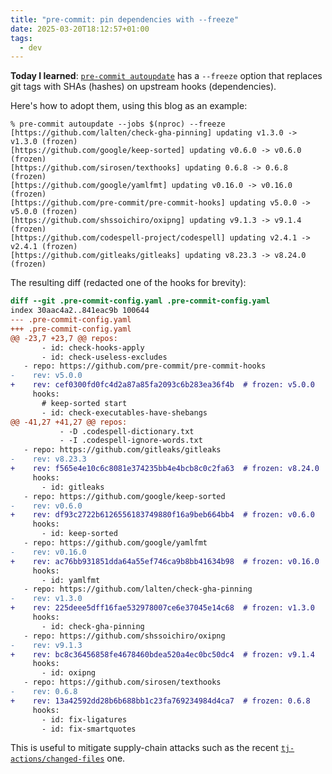 ```yaml
---
title: "pre-commit: pin dependencies with --freeze"
date: 2025-03-20T18:12:57+01:00
tags:
  - dev
---
```


**Today I learned**: [`pre-commit
autoupdate`](https://pre-commit.com/#updating-hooks-automatically) has a
`--freeze` option that replaces git tags with SHAs (hashes) on upstream hooks
(dependencies).

Here's how to adopt them, using this blog as an example:

```
% pre-commit autoupdate --jobs $(nproc) --freeze
[https://github.com/lalten/check-gha-pinning] updating v1.3.0 -> v1.3.0 (frozen)
[https://github.com/google/keep-sorted] updating v0.6.0 -> v0.6.0 (frozen)
[https://github.com/sirosen/texthooks] updating 0.6.8 -> 0.6.8 (frozen)
[https://github.com/google/yamlfmt] updating v0.16.0 -> v0.16.0 (frozen)
[https://github.com/pre-commit/pre-commit-hooks] updating v5.0.0 -> v5.0.0 (frozen)
[https://github.com/shssoichiro/oxipng] updating v9.1.3 -> v9.1.4 (frozen)
[https://github.com/codespell-project/codespell] updating v2.4.1 -> v2.4.1 (frozen)
[https://github.com/gitleaks/gitleaks] updating v8.23.3 -> v8.24.0 (frozen)
```

The resulting diff (redacted one of the hooks for brevity):

```diff
diff --git .pre-commit-config.yaml .pre-commit-config.yaml
index 30aac4a2..841eac9b 100644
--- .pre-commit-config.yaml
+++ .pre-commit-config.yaml
@@ -23,7 +23,7 @@ repos:
       - id: check-hooks-apply
       - id: check-useless-excludes
   - repo: https://github.com/pre-commit/pre-commit-hooks
-    rev: v5.0.0
+    rev: cef0300fd0fc4d2a87a85fa2093c6b283ea36f4b  # frozen: v5.0.0
     hooks:
       # keep-sorted start
       - id: check-executables-have-shebangs
@@ -41,27 +41,27 @@ repos:
           - -D .codespell-dictionary.txt
           - -I .codespell-ignore-words.txt
   - repo: https://github.com/gitleaks/gitleaks
-    rev: v8.23.3
+    rev: f565e4e10c6c8081e374235bb4e4bcb8c0c2fa63  # frozen: v8.24.0
     hooks:
       - id: gitleaks
   - repo: https://github.com/google/keep-sorted
-    rev: v0.6.0
+    rev: df93c2722b6126556183749880f16a9beb664bb4  # frozen: v0.6.0
     hooks:
       - id: keep-sorted
   - repo: https://github.com/google/yamlfmt
-    rev: v0.16.0
+    rev: ac76bb931851dda64a55ef746ca9b8bb41634b98  # frozen: v0.16.0
     hooks:
       - id: yamlfmt
   - repo: https://github.com/lalten/check-gha-pinning
-    rev: v1.3.0
+    rev: 225deee5dff16fae532978007ce6e37045e14c68  # frozen: v1.3.0
     hooks:
       - id: check-gha-pinning
   - repo: https://github.com/shssoichiro/oxipng
-    rev: v9.1.3
+    rev: bc8c36456858fe4678460bdea520a4ec0bc50dc4  # frozen: v9.1.4
     hooks:
       - id: oxipng
   - repo: https://github.com/sirosen/texthooks
-    rev: 0.6.8
+    rev: 13a42592dd28b6b688bb1c23fa769234984d4ca7  # frozen: 0.6.8
     hooks:
       - id: fix-ligatures
       - id: fix-smartquotes
```

This is useful to mitigate supply-chain attacks such as the recent
[`tj-actions/changed-files`](https://www.wiz.io/blog/github-action-tj-actions-changed-files-supply-chain-attack-cve-2025-30066)
one.
